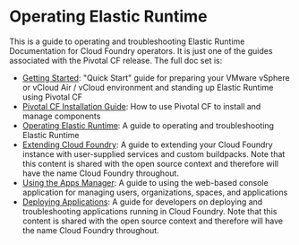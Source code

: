 Operating Elastic Runtime
==============

This is a guide to operating and troubleshooting Elastic Runtime Documentation
for Cloud Foundry operators.
It is just one of the guides associated with the Pivotal CF release.
The full doc set is:

*  [Getting Started](https://github.com/pivotal-cf/docs-pcf-gsg): "Quick Start"
guide for preparing your VMware vSphere or vCloud Air / vCloud environment and
standing up Elastic Runtime using Pivotal CF
*  [Pivotal CF Installation Guide](https://github.com/pivotal-cf/pcf-docs): How
to use Pivotal CF to install and manage components
*  [Operating Elastic Runtime](https://github.com/pivotal-cf/docs-ops-guide): A
guide to operating and troubleshooting Elastic Runtime
*  [Extending Cloud Foundry](https://github.com/cloudfoundry/docs-extend-cloudfoundry): A guide to extending your Cloud Foundry instance with user-supplied services and custom buildpacks. Note that this content is shared with the open source context and therefore will have the name Cloud Foundry throughout.
*  [Using the Apps Manager](https://github.com/pivotal-cf/docs-pivotalcf-console): A guide to using the web-based console application for managing users, organizations, spaces, and applications
*  [Deploying Applications](https://github.com/cloudfoundry/docs-dev-guide): A guide for developers on deploying and troubleshooting applications running in Cloud Foundry. Note that this content is shared with the open source context and therefore will have the name Cloud Foundry throughout.